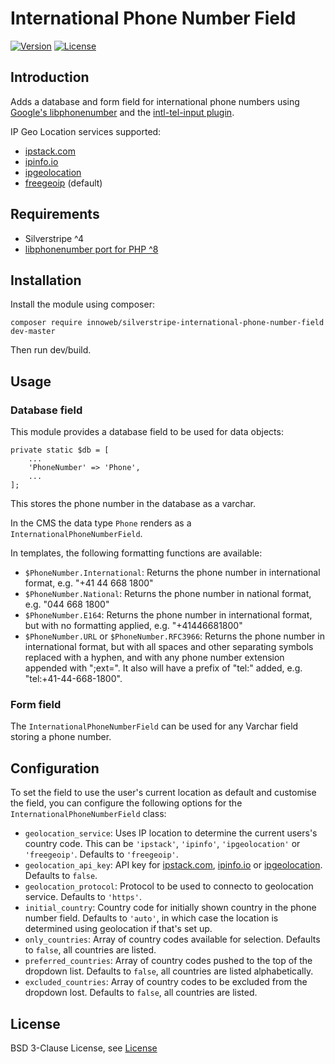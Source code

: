 # International Phone Number Field

[![Version](https://img.shields.io/packagist/v/innoweb/silverstripe-international-phone-number-field.svg?style=flat-square)](https://packagist.org/packages/innoweb/silverstripe-international-phone-number-field)
[![License](https://img.shields.io/packagist/l/innoweb/silverstripe-international-phone-number-field.svg?style=flat-square)](license.md)

## Introduction

Adds a database and form field for international phone numbers using [Google's libphonenumber](https://github.com/googlei18n/libphonenumber) and the [intl-tel-input plugin](https://github.com/jackocnr/intl-tel-input).

IP Geo Location services supported:
* [ipstack.com](https://ipstack.com)
* [ipinfo.io](https://ipinfo.io)
* [ipgeolocation](https://ipgeolocation.io/)
* [freegeoip](https://freegeoip.app/) (default)

## Requirements

 * Silverstripe ^4
 * [libphonenumber port for PHP ^8](https://github.com/giggsey/libphonenumber-for-php)

## Installation

Install the module using composer:
```
composer require innoweb/silverstripe-international-phone-number-field dev-master
```
Then run dev/build.

## Usage

### Database field

This module provides a database field to be used for data objects:

```
private static $db = [
	...
	'PhoneNumber' => 'Phone',
	...
];
```

This stores the phone number in the database as a varchar. 

In the CMS the data type `Phone` renders as a `InternationalPhoneNumberField`. 

In templates, the following formatting functions are available:

* `$PhoneNumber.International`: Returns the phone number in international format, e.g. "+41 44 668 1800"
* `$PhoneNumber.National`: Returns the phone number in national format, e.g. "044 668 1800"
* `$PhoneNumber.E164`: Returns the phone number in international format, but with no formatting applied, e.g. "+41446681800"
* `$PhoneNumber.URL` or `$PhoneNumber.RFC3966`: Returns the phone number in international format, but with all spaces and other separating symbols replaced with a hyphen, and with any phone number extension appended with ";ext=". It also will have a prefix of "tel:" added, e.g. "tel:+41-44-668-1800".

### Form field

The `InternationalPhoneNumberField` can be used for any Varchar field storing a phone number. 

## Configuration

To set the field to use the user's current location as default and customise the field, you can configure the following options for the `InternationalPhoneNumberField` class:

* `geolocation_service`: Uses IP location to determine the current users's country code. This can be `'ipstack'`, `'ipinfo'`, `'ipgeolocation'` or `'freegeoip'`. Defaults to `'freegeoip'`.
* `geolocation_api_key`: API key for [ipstack.com](https://ipstack.com), [ipinfo.io](https://ipinfo.io) or [ipgeolocation](https://ipgeolocation.io/). Defaults to `false`.
* `geolocation_protocol`: Protocol to be used to connecto to geolocation service. Defaults to `'https'`.
* `initial_country`: Country code for initially shown country in the phone number field. Defaults to `'auto'`, in which case the location is determined using geolocation if that's set up.
* `only_countries`: Array of country codes available for selection. Defaults to `false`, all countries are listed.
* `preferred_countries`: Array of country codes pushed to the top of the dropdown list. Defaults to `false`, all countries are listed alphabetically.
* `excluded_countries`: Array of country codes to be excluded from the dropdown lost. Defaults to `false`, all countries are listed.

## License

BSD 3-Clause License, see [License](license.md)
